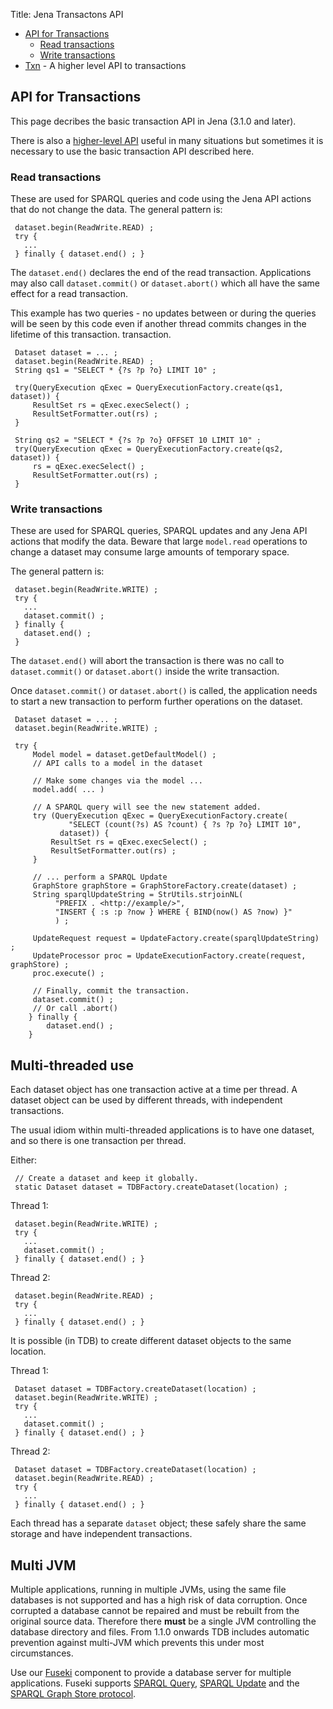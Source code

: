 Title: Jena Transactons API

-   [API for Transactions](#api-for-transactions)
    - [Read transactions](#read-transactions)
    - [Write transactions](#write-transactions)
-   [Txn](txn.html) - A higher level API to transactions

## API for Transactions

This page decribes the basic transaction API in Jena (3.1.0 and later).

There is also a [higher-level API](txn.html) useful in many situations
but sometimes it is necessary to use the basic transaction API described here.

### Read transactions

These are used for SPARQL queries and code using the Jena API
actions that do not change the data.  The general pattern is:

     dataset.begin(ReadWrite.READ) ;
     try {
       ...
     } finally { dataset.end() ; }

The `dataset.end()` declares the end of the read transaction.  Applications may also call
`dataset.commit()` or `dataset.abort()` which all have the same effect for a read transaction.

This example has two queries - no updates between or during the queries will be seen by
this code even if another thread commits changes in the lifetime of this transaction. transaction.

     Dataset dataset = ... ;
     dataset.begin(ReadWrite.READ) ;
     String qs1 = "SELECT * {?s ?p ?o} LIMIT 10" ;        

     try(QueryExecution qExec = QueryExecutionFactory.create(qs1, dataset)) {
         ResultSet rs = qExec.execSelect() ;
         ResultSetFormatter.out(rs) ;
     }

     String qs2 = "SELECT * {?s ?p ?o} OFFSET 10 LIMIT 10" ;  
     try(QueryExecution qExec = QueryExecutionFactory.create(qs2, dataset)) {
         rs = qExec.execSelect() ;
         ResultSetFormatter.out(rs) ;
     }

### Write transactions

These are used for SPARQL queries, SPARQL updates and any Jena API
actions that modify the data.  Beware that large `model.read`
operations to change a dataset may consume large amounts of temporary space.

The general pattern is:

     dataset.begin(ReadWrite.WRITE) ;
     try {
       ...
       dataset.commit() ;
     } finally {
       dataset.end() ;
     }

The  `dataset.end()` will abort the transaction is there was no call to
`dataset.commit()` or `dataset.abort()` inside the write transaction.

Once `dataset.commit()` or `dataset.abort()` is called, the application
needs to start a new transaction to perform further operations on the
dataset.

     Dataset dataset = ... ;
     dataset.begin(ReadWrite.WRITE) ;

     try {
         Model model = dataset.getDefaultModel() ;
         // API calls to a model in the dataset

         // Make some changes via the model ...
         model.add( ... )

         // A SPARQL query will see the new statement added.
         try (QueryExecution qExec = QueryExecutionFactory.create(
                 "SELECT (count(?s) AS ?count) { ?s ?p ?o} LIMIT 10",
               dataset)) {
             ResultSet rs = qExec.execSelect() ;
             ResultSetFormatter.out(rs) ;
         }

         // ... perform a SPARQL Update
         GraphStore graphStore = GraphStoreFactory.create(dataset) ;
         String sparqlUpdateString = StrUtils.strjoinNL(
              "PREFIX . <http://example/>",
              "INSERT { :s :p ?now } WHERE { BIND(now() AS ?now) }"
              ) ;

         UpdateRequest request = UpdateFactory.create(sparqlUpdateString) ;
         UpdateProcessor proc = UpdateExecutionFactory.create(request, graphStore) ;
         proc.execute() ;

         // Finally, commit the transaction.
         dataset.commit() ;
         // Or call .abort()
        } finally {
            dataset.end() ;
        }

## Multi-threaded use

Each dataset object has one transaction active at a time per thread.
A dataset object can be used by different threads, with independent transactions.

The usual idiom within multi-threaded applications is to have
one dataset, and so there is one transaction per thread.

Either:

     // Create a dataset and keep it globally.
     static Dataset dataset = TDBFactory.createDataset(location) ;

Thread 1:

     dataset.begin(ReadWrite.WRITE) ;
     try {
       ...
       dataset.commit() ;
     } finally { dataset.end() ; }

Thread 2:

     dataset.begin(ReadWrite.READ) ;
     try {
       ...
     } finally { dataset.end() ; }

It is possible (in TDB) to create different dataset objects to the same location.

Thread 1:

     Dataset dataset = TDBFactory.createDataset(location) ;
     dataset.begin(ReadWrite.WRITE) ;
     try {
       ...
       dataset.commit() ;
     } finally { dataset.end() ; }

Thread 2:

     Dataset dataset = TDBFactory.createDataset(location) ;
     dataset.begin(ReadWrite.READ) ;
     try {
       ...
     } finally { dataset.end() ; }

Each thread has a separate `dataset` object; these safely share the
same storage and have independent transactions.

## Multi JVM

Multiple applications, running in multiple JVMs, using the same file
databases is not supported and has a high risk of data corruption.  Once
corrupted a database cannot be repaired and must be rebuilt from the
original source data. Therefore there **must** be a single JVM
controlling the database directory and files.  From 1.1.0 onwards TDB
includes automatic prevention against multi-JVM which prevents this
under most circumstances.

Use our [Fuseki](../fuseki2/) component to provide a
database server for multiple applications. Fuseki supports
[SPARQL Query](http://www.w3.org/TR/sparql11-query/),
[SPARQL Update](http://www.w3.org/TR/sparql11-update/) and the
[SPARQL Graph Store protocol](http://www.w3.org/TR/sparql11-http-rdf-update/).
